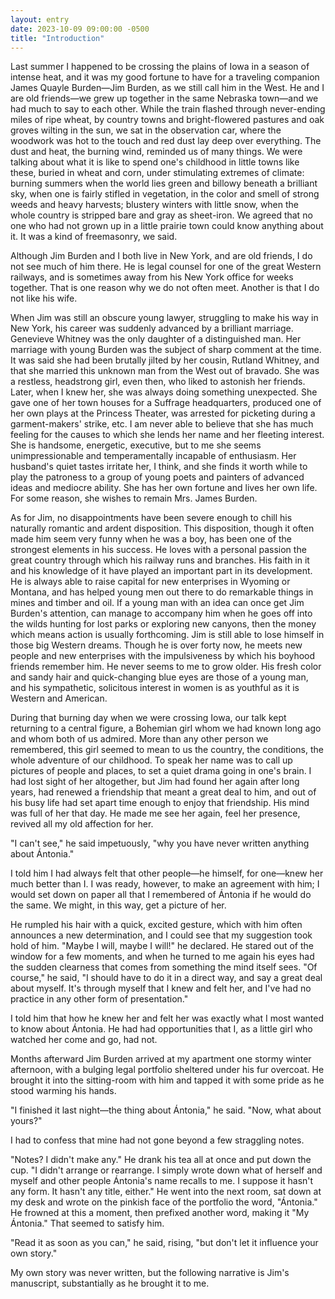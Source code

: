 ```yaml
---
layout: entry
date: 2023-10-09 09:00:00 -0500
title: "Introduction"
---
```


Last summer I happened to be crossing the plains of Iowa in a season of intense heat, and it was my good fortune to have for a traveling companion James Quayle Burden—Jim Burden, as we still call him in the West. He and I are old friends—we grew up together in the same Nebraska town—and we had much to say to each other. While the train flashed through never-ending miles of ripe wheat, by country towns and bright-flowered pastures and oak groves wilting in the sun, we sat in the observation car, where the woodwork was hot to the touch and red dust lay deep over everything. The dust and heat, the burning wind, reminded us of many things. We were talking about what it is like to spend one's childhood in little towns like these, buried in wheat and corn, under stimulating extremes of climate: burning summers when the world lies green and billowy beneath a brilliant sky, when one is fairly stifled in vegetation, in the color and smell of strong weeds and heavy harvests; blustery winters with little snow, when the whole country is stripped bare and gray as sheet-iron. We agreed that no one who had not grown up in a little prairie town could know anything about it. It was a kind of freemasonry, we said.

Although Jim Burden and I both live in New York, and are old friends, I do not see much of him there. He is legal counsel for one of the great Western railways, and is sometimes away from his New York office for weeks together. That is one reason why we do not often meet. Another is that I do not like his wife.

When Jim was still an obscure young lawyer, struggling to make his way in New York, his career was suddenly advanced by a brilliant marriage. Genevieve Whitney was the only daughter of a distinguished man. Her marriage with young Burden was the subject of sharp comment at the time. It was said she had been brutally jilted by her cousin, Rutland Whitney, and that she married this unknown man from the West out of bravado. She was a restless, headstrong girl, even then, who liked to astonish her friends. Later, when I knew her, she was always doing something unexpected. She gave one of her town houses for a Suffrage headquarters, produced one of her own plays at the Princess Theater, was arrested for picketing during a garment-makers' strike, etc. I am never able to believe that she has much feeling for the causes to which she lends her name and her fleeting interest. She is handsome, energetic, executive, but to me she seems unimpressionable and temperamentally incapable of enthusiasm. Her husband's quiet tastes irritate her, I think, and she finds it worth while to play the patroness to a group of young poets and painters of advanced ideas and mediocre ability. She has her own fortune and lives her own life. For some reason, she wishes to remain Mrs. James Burden.

As for Jim, no disappointments have been severe enough to chill his naturally romantic and ardent disposition. This disposition, though it often made him seem very funny when he was a boy, has been one of the strongest elements in his success. He loves with a personal passion the great country through which his railway runs and branches. His faith in it and his knowledge of it have played an important part in its development. He is always able to raise capital for new enterprises in Wyoming or Montana, and has helped young men out there to do remarkable things in mines and timber and oil. If a young man with an idea can once get Jim Burden's attention, can manage to accompany him when he goes off into the wilds hunting for lost parks or exploring new canyons, then the money which means action is usually forthcoming. Jim is still able to lose himself in those big Western dreams. Though he is over forty now, he meets new people and new enterprises with the impulsiveness by which his boyhood friends remember him. He never seems to me to grow older. His fresh color and sandy hair and quick-changing blue eyes are those of a young man, and his sympathetic, solicitous interest in women is as youthful as it is Western and American.

During that burning day when we were crossing Iowa, our talk kept returning to a central figure, a Bohemian girl whom we had known long ago and whom both of us admired. More than any other person we remembered, this girl seemed to mean to us the country, the conditions, the whole adventure of our childhood. To speak her name was to call up pictures of people and places, to set a quiet drama going in one's brain. I had lost sight of her altogether, but Jim had found her again after long years, had renewed a friendship that meant a great deal to him, and out of his busy life had set apart time enough to enjoy that friendship. His mind was full of her that day. He made me see her again, feel her presence, revived all my old affection for her.

"I can't see," he said impetuously, "why you have never written anything about Ántonia."

I told him I had always felt that other people—he himself, for one—knew her much better than I. I was ready, however, to make an agreement with him; I would set down on paper all that I remembered of Ántonia if he would do the same. We might, in this way, get a picture of her.

He rumpled his hair with a quick, excited gesture, which with him often announces a new determination, and I could see that my suggestion took hold of him. "Maybe I will, maybe I will!" he declared. He stared out of the window for a few moments, and when he turned to me again his eyes had the sudden clearness that comes from something the mind itself sees. "Of course," he said, "I should have to do it in a direct way, and say a great deal about myself. It's through myself that I knew and felt her, and I've had no practice in any other form of presentation."

I told him that how he knew her and felt her was exactly what I most wanted to know about Ántonia. He had had opportunities that I, as a little girl who watched her come and go, had not.

Months afterward Jim Burden arrived at my apartment one stormy winter afternoon, with a bulging legal portfolio sheltered under his fur overcoat. He brought it into the sitting-room with him and tapped it with some pride as he stood warming his hands.

"I finished it last night—the thing about Ántonia," he said. "Now, what about yours?"

I had to confess that mine had not gone beyond a few straggling notes.

"Notes? I didn't make any." He drank his tea all at once and put down the cup. "I didn't arrange or rearrange. I simply wrote down what of herself and myself and other people Ántonia's name recalls to me. I suppose it hasn't any form. It hasn't any title, either." He went into the next room, sat down at my desk and wrote on the pinkish face of the portfolio the word, "Ántonia." He frowned at this a moment, then prefixed another word, making it "My Ántonia." That seemed to satisfy him.

"Read it as soon as you can," he said, rising, "but don't let it influence your own story."

My own story was never written, but the following narrative is Jim's manuscript, substantially as he brought it to me.
